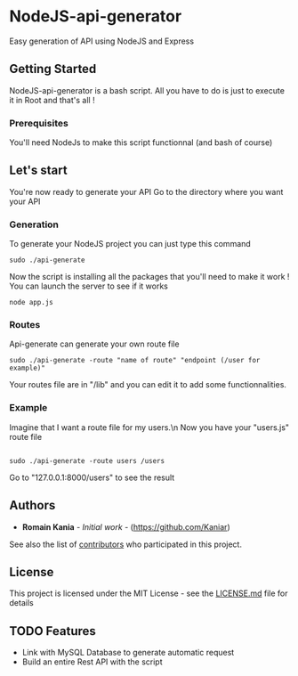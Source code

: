 # NodeJS-api-generator

Easy generation of API using NodeJS and Express

## Getting Started

NodeJS-api-generator is a bash script. All you have to do is just to execute it in Root and that's all !

### Prerequisites

You'll need NodeJs to make this script functionnal (and bash of course)


## Let's start

You're now ready to generate your API
Go to the directory where you want your API

### Generation

To generate your NodeJS project you can just type this command

```
sudo ./api-generate
```
Now the script is installing all the packages that you'll need to make it work !
You can launch the server to see if it works
```
node app.js
```

### Routes

Api-generate can generate your own route file

```
sudo ./api-generate -route "name of route" "endpoint (/user for example)"
```
Your routes file are in "/lib" and you can edit it to add some functionnalities.

### Example
Imagine that I want a route file for my users.\n
Now you have your "users.js" route file

```

sudo ./api-generate -route users /users
```
Go to "127.0.0.1:8000/users" to see the result

## Authors

* **Romain Kania** - *Initial work* - (https://github.com/Kaniar)

See also the list of [contributors](https://github.com/kaniar/node-api-generator/contributors) who participated in this project.

## License

This project is licensed under the MIT License - see the [LICENSE.md](LICENSE.md) file for details

## TODO Features

* Link with MySQL Database to generate automatic request
* Build an entire Rest API with the script
